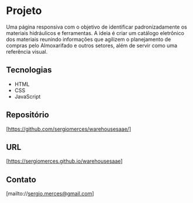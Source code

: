 # Projeto
Uma página responsiva com o objetivo de identificar padronizadamente os materiais hidráulicos e ferramentas.
A ideia é criar um catálogo eletrônico dos materiais reunindo informações que agilizem o planejamento de compras pelo Almoxarifado e outros setores, além de servir como uma referência visual.

## Tecnologias
* HTML
* CSS
* JavaScript

## Repositório
[https://github.com/sergiomerces/warehousesaae/]

## URL
[https://sergiomerces.github.io/warehousesaae]

## Contato
[mailto://sergio.merces@gmail.com]
